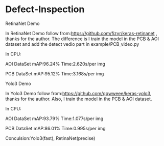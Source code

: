 # Defect-Inspection


RetinaNet  Demo

In RetinaNet Demo follow from:https://github.com/fizyr/keras-retinanet , thanks for the author.
The difference is I train the model in the PCB & AOI dataset and add the detect vedio part in example/PCB_video.py

In CPU:

AOI DataSet mAP:96.24% Time:2.620s/per img

PCB DataSet mAP:95.12% Time:3.168s/per img


Yolo3 Demo

In Yolo3 Demo follow from:https://github.com/qqwweee/keras-yolo3, thanks for the author.
Also, I train the model in the PCB & AOI dataset.

In CPU:

AOI DataSet mAP:93.79% Time:1.077s/per img

PCB DataSet mAP:86.01% Time:0.995s/per img

Conculsion:Yolo3(fast), RetinaNet(precise)
